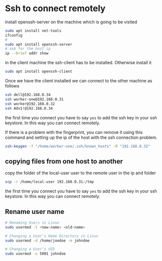 # Ssh to connect remotely

install openssh-server on the machine which is going to be visited
```bash
sudo apt install net-tools
ifconfig
#
sudo apt install openssh-server
# ask for the host ip
ip --brief addr show 
```

in the client machine the ssh-client has to be installed. Otherwise install it
```bash
sudo apt install openssh-client
```

Once we have the client installed we can connect to the other machine as follows
```bash 
ssh dell@192.168.0.34
ssh worker-one@192.168.0.31
ssh worker@192.168.0.32
ssh Adv1!@192.168.0.34
```
the first time you connect you have to say `yes` to add the ssh key in your ssh keystore.
In this way you can connect remotely.

If there is a problem with the fingerprint, you can remove it using this command and setting up the ip of the host with the ssh connection problem.
```bash
ssh-keygen -f "/home/worker-one/.ssh/known_hosts" -R "192.168.0.32"
```

## copying files from one host to another

copy the folder of the local-user user to the remote user in the ip and folder
```bash
scp -r /home/local-user 192.168.0.31:/tmp
```
the first time you connect you have to say `yes` to add the ssh key in your ssh keystore.
In this way you can connect remotely.

## Rename user name

```bash
# Renaming Users in Linux
sudo usermod -l <new-name> <old-name>

# Changing a User’s Home Directory in Linux
sudo usermod -d /home/joedoe -m johndoe

# Changing a User’s UID
sudo usermod -u 5001 johndoe
```
